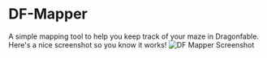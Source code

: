 # DF-Mapper

A simple mapping tool to help you keep track of your maze in Dragonfable.
Here's a nice screenshot so you know it works!
![DF Mapper Screenshot](https://i.imgur.com/a5c7TOs.jpg)
